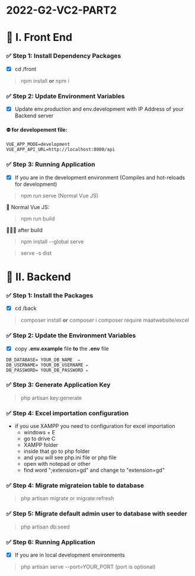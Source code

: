 # 2022-G2-VC2-PART2

# 📌 I. Front End 
### ✅ Step 1: Install Dependency Packages
- [x] cd /front
>  npm install **or** npm i 
### ✅ Step 2: Update Environment Variables
- [x] Update env.production and env.development with IP Address of your Backend server

#### ⛔ for developement file:
```
VUE_APP_MODE=development
VUE_APP_API_URL=http://localhost:8000/api
```
### ✅ Step 3: Running Application
- [x] If you are in the development environment (Compiles and hot-reloads for development)
> npm run serve  (Normal Vue JS)
  
📍 Normal Vue JS:
> npm run build 

📍📍📍 after build
  
> npm install --global serve 

>  serve -s dist 


# 📌 II. Backend 
### ✅ Step 1: Install the Packages
- [x] cd /back
>  composer install **or** composer i 
>  composer require maatwebsite/excel

### ✅ Step 2: Update the Environment Variables
- [x] copy **.env.example**  file **to** the **.env**  file
```
DB_DATABASE= YOUR_DB_NAME  ✏️
DB_USERNAME= YOUR_DB_USERNAME ✏️
DB_PASSWORD= YOUR_DB_PASSWORD ✏️
```
### ✅ Step 3: Generate Application Key
>  php artisan key:generate 

### ✅ Step 4: Excel importation configuration
- if you use XAMPP you need to configuration for excel importation
  + windows + E
  + go to drive C
  + XAMPP folder
  + inside that go to php folder
  + and you will see php.ini file or php file
  + open with notepad or other
  + find word ";extension=gd" and change to "extension=gd"
  
### ✅ Step 4: Migrate migrateion table to database
>  php artisan migrate or migrate:refresh

### ✅ Step 5: Migrate default admin user to database with seeder
>  php artisan db:seed 

### ✅ Step 6: Running Application
- [x] If you are in local development environments
>  php artisan serve  --port=YOUR_PORT (port is optional) 

